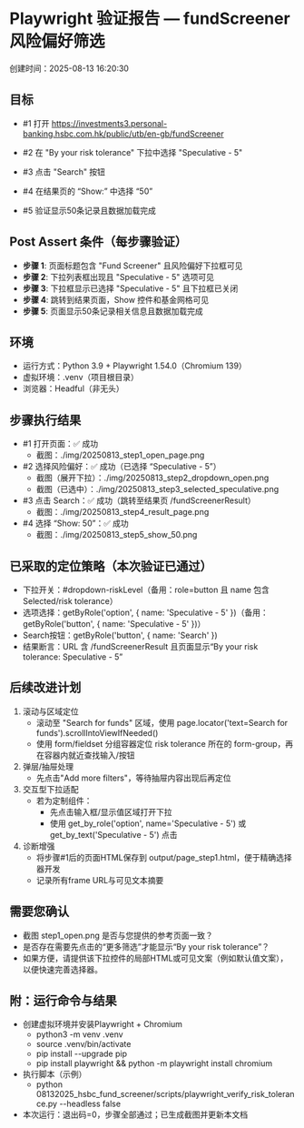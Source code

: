 # Playwright 验证报告 — fundScreener 风险偏好筛选

创建时间：2025-08-13 16:20:30

## 目标
- #1 打开 https://investments3.personal-banking.hsbc.com.hk/public/utb/en-gb/fundScreener
- #2 在 "By your risk tolerance" 下拉中选择 "Speculative - 5"
- #3 点击 "Search" 按钮
- #4 在结果页的 “Show:” 中选择 “50”

- #5 验证显示50条记录且数据加载完成

## Post Assert 条件（每步骤验证）
- **步骤 1**: 页面标题包含 "Fund Screener" 且风险偏好下拉框可见
- **步骤 2**: 下拉列表框出现且 "Speculative - 5" 选项可见
- **步骤 3**: 下拉框显示已选择 "Speculative - 5" 且下拉框已关闭
- **步骤 4**: 跳转到结果页面，Show 控件和基金网格可见
- **步骤 5**: 页面显示50条记录相关信息且数据加载完成
## 环境
- 运行方式：Python 3.9 + Playwright 1.54.0（Chromium 139）
- 虚拟环境：.venv（项目根目录）
- 浏览器：Headful（非无头）

## 步骤执行结果
- #1 打开页面：✅ 成功
  - 截图：./img/20250813_step1_open_page.png
- #2 选择风险偏好：✅ 成功（已选择 “Speculative - 5”）
  - 截图（展开下拉）：./img/20250813_step2_dropdown_open.png
  - 截图（已选中）：./img/20250813_step3_selected_speculative.png
- #3 点击 Search：✅ 成功（跳转至结果页 /fundScreenerResult）
  - 截图：./img/20250813_step4_result_page.png
- #4 选择 “Show: 50”：✅ 成功
  - 截图：./img/20250813_step5_show_50.png

## 已采取的定位策略（本次验证已通过）
- 下拉开关：#dropdown-riskLevel（备用：role=button 且 name 包含 Selected/risk tolerance）
- 选项选择：getByRole('option', { name: 'Speculative - 5' })（备用：getByRole('button', { name: 'Speculative - 5' })）
- Search按钮：getByRole('button', { name: 'Search' })
- 结果断言：URL 含 /fundScreenerResult 且页面显示“By your risk tolerance: Speculative - 5”

## 后续改进计划
1) 滚动与区域定位
   - 滚动至 "Search for funds" 区域，使用 page.locator('text=Search for funds').scrollIntoViewIfNeeded()
   - 使用 form/fieldset 分组容器定位 risk tolerance 所在的 form-group，再在容器内就近查找输入/按钮
2) 弹层/抽屉处理
   - 先点击"Add more filters"，等待抽屉内容出现后再定位
3) 交互型下拉适配
   - 若为定制组件：
     - 先点击输入框/显示值区域打开下拉
     - 使用 get_by_role('option', name='Speculative - 5') 或 get_by_text('Speculative - 5') 点击
4) 诊断增强
   - 将步骤#1后的页面HTML保存到 output/page_step1.html，便于精确选择器开发
   - 记录所有frame URL与可见文本摘要

## 需要您确认
- 截图 step1_open.png 是否与您提供的参考页面一致？
- 是否存在需要先点击的“更多筛选”才能显示“By your risk tolerance”？
- 如果方便，请提供该下拉控件的局部HTML或可见文案（例如默认值文案），以便快速完善选择器。

## 附：运行命令与结果
- 创建虚拟环境并安装Playwright + Chromium
  - python3 -m venv .venv
  - source .venv/bin/activate
  - pip install --upgrade pip
  - pip install playwright && python -m playwright install chromium
- 执行脚本（示例）
  - python 08132025_hsbc_fund_screener/scripts/playwright_verify_risk_tolerance.py --headless false
- 本次运行：退出码=0，步骤全部通过；已生成截图并更新本文档

